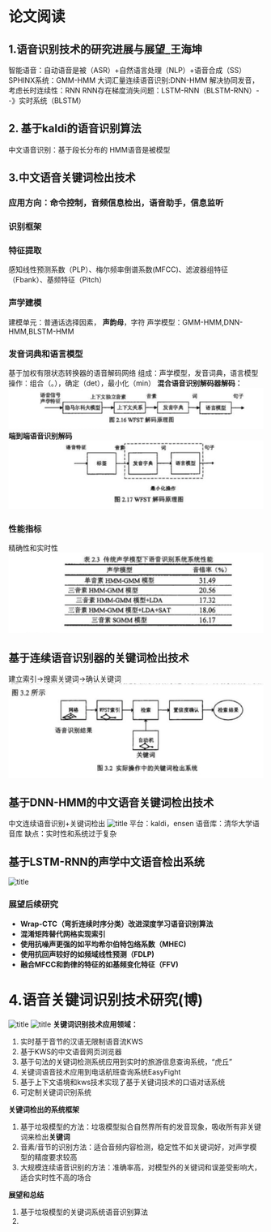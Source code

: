 # 论文阅读

## 1.语音识别技术的研究进展与展望_王海坤
智能语音：自动语音是被（ASR）+自然语言处理（NLP）+语音合成（SS）
SPHINX系统：GMM-HMM
大词汇量连续语音识别:DNN-HMM
解决协同发音，考虑长时连续性：RNN
RNN存在梯度消失问题：LSTM-RNN（BLSTM-RNN）--》实时系统（BLSTM）

## 2. 基于kaldi的语音识别算法
中文语音识别：基于段长分布的 HMM语音是被模型

## 3.中文语音关键词检出技术
### 应用方向：命令控制，音频信息检出，语音助手，信息监听
### 识别框架
### 特征提取
感知线性预测系数（PLP）、梅尔频率倒谱系数(MFCC)、滤波器组特征（Fbank）、基频特征（Pitch）
### 声学建模
建模单元：普通话选择因素， **声韵母**，字符
声学模型：GMM-HMM,DNN-HMM,BLSTM-HMM
### 发音词典和语言模型
基于加权有限状态转换器的语音解码网络
组成：声学模型，发音词典，语言模型
操作：组合（。），确定（det），最小化（min）
**混合语音识别解码器解码：**
![title](https://raw.githubusercontent.com/Ewing199/gitnote_image/master/gitnote/2019/05/14/%E5%B1%8F%E5%B9%95%E5%BF%AB%E7%85%A7%202019-05-14%2021.04.49-1557839445803.png)
**端到端语音识别解码**
![title](https://raw.githubusercontent.com/Ewing199/gitnote_image/master/gitnote/2019/05/14/%E5%B1%8F%E5%B9%95%E5%BF%AB%E7%85%A7%202019-05-14%2021.17.32-1557839864058.png)
### 性能指标
精确性和实时性
![title](https://raw.githubusercontent.com/Ewing199/gitnote_image/master/gitnote/2019/05/14/%E5%B1%8F%E5%B9%95%E5%BF%AB%E7%85%A7%202019-05-14%2021.23.32-1557840359762.png)
## 基于连续语音识别器的关键词检出技术
建立索引->搜索关键词->确认关键词
![title](https://raw.githubusercontent.com/Ewing199/gitnote_image/master/gitnote/2019/05/14/%E5%B1%8F%E5%B9%95%E5%BF%AB%E7%85%A7%202019-05-14%2021.54.22-1557842077204.png)
## 基于DNN-HMM的中文语音关键词检出技术
中文连续语音识别+关键词检出
![title](https://i.loli.net/2019/05/15/5cdb6ce9a092783704.png)
平台：kaldi，ensen
语音库：清华大学语音库
缺点：实时性和系统过于复杂
## 基于LSTM-RNN的声学中文语音检出系统
![title](https://i.loli.net/2019/05/15/5cdb71032008f30421.png)
### 展望后续研究
- **Wrap-CTC（弯折连续时序分类）改进深度学习语音识别算法**
- **混淆矩阵替代网格实现索引**
- **使用抗噪声更强的如平均希尔伯特包络系数（MHEC)**
- **使用抗回声较好的如频域线性预测（FDLP)**
- **融合MFCC和韵律的特征的如基频变化特征（FFV)**

# 4.语音关键词识别技术研究(博)
![title](https://i.loli.net/2019/05/15/5cdbce45a05d583410.png)
![title](https://i.loli.net/2019/05/15/5cdbc196c95d950122.png)
**关键词识别技术应用领域：**
1. 实时基于音节的汉语无限制语音流KWS
2. 基于KWS的中文语音网页浏览器
3. 基于句法的关键词检测系统应用到实时的旅游信息查询系统，“虎丘”
4. 关键词语音技术应用到电话航班查询系统EasyFight
5. 基于上下文语境和kws技术实现了基于关键词技术的口语对话系统
6. 可定制关键词识别系统

**关键词检出的系统框架**
1. 基于垃圾模型的方法：垃圾模型拟合自然界所有的发音现象，吸收所有非关键词来检出**关键词**
2. 音素/音节的识别方法：适合音频内容检测，稳定性不如关键词好，对声学模型的精度要求较高
3. 大规模连续语音识别的方法：准确率高，对模型外的关键词和误差受影响大，适合实时性不高的场合 

**展望和总结**
1. 基于垃圾模型的关键词系统语音识别算法
2. 
 




